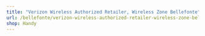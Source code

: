 ```yaml
---
title: "Verizon Wireless Authorized Retailer, Wireless Zone Bellefonte"
url: /bellefonte/verizon-wireless-authorized-retailer-wireless-zone-bellefonte/
shop: Handy
---
```

